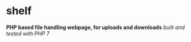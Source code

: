 # shelf
**PHP based file handling webpage, for uploads and downloads**
_built and tested with PHP 7_
